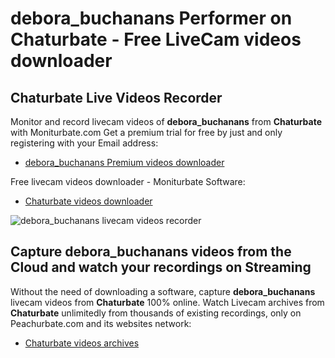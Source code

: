 # debora_buchanans Performer on Chaturbate - Free LiveCam videos downloader

## Chaturbate Live Videos Recorder

Monitor and record livecam videos of **debora_buchanans** from **Chaturbate** with Moniturbate.com
Get a premium trial for free by just and only registering with your Email address:
* [debora_buchanans Premium videos downloader](https://moniturbate.com/request-demo-licence-key.html)

Free livecam videos downloader - Moniturbate Software:
* [Chaturbate videos downloader](https://moniturbate.com/moniturbate-download-software.html)

![debora_buchanans livecam videos recorder](https://peachurnet.com/templates/moniturbate-software.png)


## Capture debora_buchanans videos from the Cloud and watch your recordings on Streaming

Without the need of downloading a software, capture **debora_buchanans** livecam videos from **Chaturbate** 100% online.
Watch Livecam archives from **Chaturbate** unlimitedly from thousands of existing recordings, only on Peachurbate.com and its websites network:
* [Chaturbate videos archives](https://peachurnet.com/)